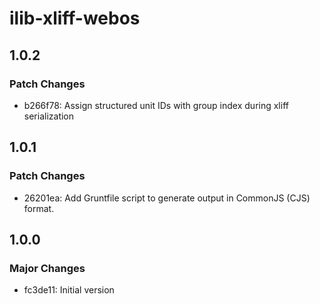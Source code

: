 # ilib-xliff-webos

## 1.0.2

### Patch Changes

- b266f78: Assign structured unit IDs with group index during xliff serialization

## 1.0.1

### Patch Changes

- 26201ea: Add Gruntfile script to generate output in CommonJS (CJS) format.

## 1.0.0

### Major Changes

- fc3de11: Initial version
